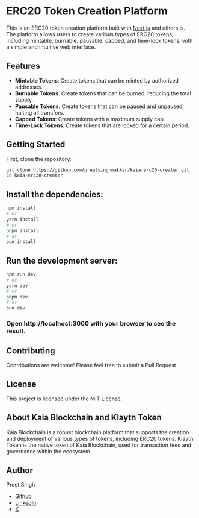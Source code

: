 # ERC20 Token Creation Platform

This is an ERC20 token creation platform built with [Next.js](https://nextjs.org/) and ethers.js. The platform allows users to create various types of ERC20 tokens, including mintable, burnable, pausable, capped, and time-lock tokens, with a simple and intuitive web interface.

## Features

- **Mintable Tokens**: Create tokens that can be minted by authorized addresses.
- **Burnable Tokens**: Create tokens that can be burned, reducing the total supply.
- **Pausable Tokens**: Create tokens that can be paused and unpaused, halting all transfers.
- **Capped Tokens**: Create tokens with a maximum supply cap.
- **Time-Lock Tokens**: Create tokens that are locked for a certain period.

## Getting Started

First, clone the repository:

```bash
git clone https://github.com/preetsinghmakkar/kaia-erc20-creater.git
cd kaia-erc20-creater
```

## Install the dependencies:

```bash
npm install
# or
yarn install
# or
pnpm install
# or
bun install
```

## Run the development server:

```bash
npm run dev
# or
yarn dev
# or
pnpm dev
# or
bun dev
```

### Open http://localhost:3000 with your browser to see the result.

## Contributing

Contributions are welcome! Please feel free to submit a Pull Request.

## License

This project is licensed under the MIT License.

## About Kaia Blockchain and Klaytn Token

Kaia Blockchain is a robust blockchain platform that supports the creation and deployment of various types of tokens, including ERC20 tokens. Klaytn Token is the native token of Kaia Blockchain, used for transaction fees and governance within the ecosystem.

## Author

Preet Singh

- [Github](https://github.com/preetsinghmakkar)
- [LinkedIn](https://www.linkedin.com/in/preet-singh-a65967302/)
- [X](https://twitter.com/Preet132319)
